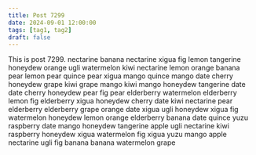 ```yaml
---
title: Post 7299
date: 2024-09-01 12:00:00
tags: [tag1, tag2]
draft: false
---
```

This is post 7299.
nectarine
banana
nectarine
xigua
fig
lemon
tangerine
honeydew
orange
ugli
watermelon
kiwi
nectarine
lemon
orange
banana
pear
lemon
pear
quince
pear
xigua
mango
quince
mango
date
cherry
honeydew
grape
kiwi
grape
mango
kiwi
mango
honeydew
tangerine
date
date
cherry
honeydew
pear
fig
pear
elderberry
watermelon
elderberry
lemon
fig
elderberry
xigua
honeydew
cherry
date
kiwi
nectarine
pear
elderberry
elderberry
grape
orange
date
xigua
ugli
honeydew
xigua
fig
watermelon
honeydew
lemon
orange
elderberry
banana
date
quince
yuzu
raspberry
date
mango
honeydew
tangerine
apple
ugli
nectarine
kiwi
raspberry
honeydew
xigua
watermelon
fig
xigua
yuzu
mango
apple
nectarine
ugli
fig
banana
banana
watermelon
grape

